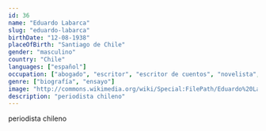 ```yaml
---
id: 36
name: "Eduardo Labarca"
slug: "eduardo-labarca"
birthDate: "12-08-1938"
placeOfBirth: "Santiago de Chile"
gender: "masculino"
country: "Chile"
languages: ["español"]
occupation: ["abogado", "escritor", "escritor de cuentos", "novelista", "periodista"]
genre: ["biografía", "ensayo"]
image: "http://commons.wikimedia.org/wiki/Special:FilePath/Eduardo%20Labarca.jpg"
description: "periodista chileno"
---
```


periodista chileno
